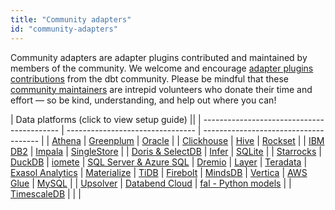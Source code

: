 ```yaml
---
title: "Community adapters"
id: "community-adapters"
---
```


Community adapters are adapter plugins contributed and maintained by members of the community. We welcome and encourage [adapter plugins contributions](/docs/contribute-core-adapters#contribute-to-a-pre-existing-adapter) from the dbt community.  Please be mindful that these [community maintainers](/docs/connect-adapters#maintainers) are intrepid volunteers who donate their time and effort — so be kind, understanding, and help out where you can!

| Data platforms (click to view setup guide) ||
| ------------------------------------------ | -------------------------------- | ------------------------------------- |
| [Athena](/docs/core/connect-data-platform/athena-setup)  | [Greenplum](/docs/core/connect-data-platform/greenplum-setup)     | [Oracle](/docs/core/connect-data-platform/oracle-setup)    |
| [Clickhouse](/docs/core/connect-data-platform/clickhouse-setup)  | [Hive](/docs/core/connect-data-platform/hive-setup)   | [Rockset](/docs/core/connect-data-platform/rockset-setup)   |
| [IBM DB2](/docs/core/connect-data-platform/ibmdb2-setup)  | [Impala](/docs/core/connect-data-platform/impala-setup)           | [SingleStore](/docs/core/connect-data-platform/singlestore-setup)  |
| [Doris & SelectDB](/docs/core/connect-data-platform/doris-setup) | [Infer](/docs/core/connect-data-platform/infer-setup)  | [SQLite](/docs/core/connect-data-platform/sqlite-setup) |
| [Starrocks](/docs/core/connect-data-platform/starrocks-setup) | [DuckDB](/docs/core/connect-data-platform/duckdb-setup)  | [iomete](/docs/core/connect-data-platform/iomete-setup) 
| [SQL Server & Azure SQL](/docs/core/connect-data-platform/mssql-setup) | [Dremio](/docs/core/connect-data-platform/dremio-setup)    | [Layer](/docs/core/connect-data-platform/layer-setup) 
| [Teradata](/docs/core/connect-data-platform/teradata-setup)    | [Exasol Analytics](/docs/core/connect-data-platform/exasol-setup)  | [Materialize](/docs/core/connect-data-platform/materialize-setup)
| [TiDB](/docs/core/connect-data-platform/tidb-setup)        | [Firebolt](/docs/core/connect-data-platform/firebolt-setup)  | [MindsDB](/docs/core/connect-data-platform/mindsdb-setup)
| [Vertica](/docs/core/connect-data-platform/vertica-setup)     | [AWS Glue](/docs/core/connect-data-platform/glue-setup) | [MySQL](/docs/core/connect-data-platform/mysql-setup) | 
| [Upsolver](/docs/core/connect-data-platform/upsolver-setup) | [Databend Cloud](/docs/core/connect-data-platform/databend-setup) | [fal - Python models](/docs/core/connect-data-platform/fal-setup) |
| [TimescaleDB](https://dbt-timescaledb.debruyn.dev/) |  |  |
